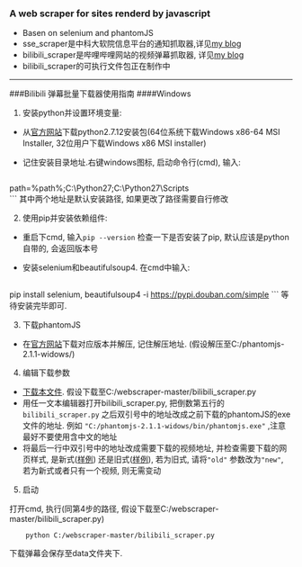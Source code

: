 ### A web scraper for sites renderd by javascript

 - Basen on selenium and phantomJS
 - sse_scraper是中科大软院信息平台的通知抓取器,详见[my blog](xxuan.me/2016-07-16-webscraper.html)
 - bilibili_scraper是哔哩哔哩网站的视频弹幕抓取器, 详见[my blog](http://xxuan.me/2016-07-17-bilibili-scraper.html)
 - bilibili_scraper的可执行文件包正在制作中

---

###Bilibili 弹幕批量下载器使用指南
####Windows
1. 安装python并设置环境变量:
 - 从[官方网站](https://www.python.org/downloads/release/python-2712/)下载python2.7.12安装包(64位系统下载Windows x86-64 MSI Installer, 32位用户下载Windows x86 MSI installer)
 - 记住安装目录地址.右键windows图标, 启动命令行(cmd), 输入:

     ```
 path=%path%;C:\Python27;C:\Python27\Scripts\
     ```
 其中两个地址是默认安装路径, 如果更改了路径需要自行修改

2. 使用pip并安装依赖组件:
 - 重启下cmd, 输入`pip --version` 检查一下是否安装了pip, 默认应该是python自带的, 会返回版本号
 - 安装selenium和beautifulsoup4. 在cmd中输入:

     ```
 pip install selenium, beautifulsoup4 -i https://pypi.douban.com/simple
     ```
 等待安装完毕即可.
 
3. 下载phantomJS
 - 在[官方网站](http://phantomjs.org)下载对应版本并解压, 记住解压地址. (假设解压至C:/phantomjs-2.1.1-widows/)

4. 编辑下载参数
 - [下载本文件](https://github.com/shawnau/webscraper/archive/master.zip). 假设下载至C:/webscraper-master/bilibili_scraper.py
 - 用任一文本编辑器打开bilibili_scraper.py, 把倒数第五行的`bilibili_scraper.py` 之后双引号中的地址改成之前下载的phantomJS的exe文件的地址. 例如 `"C:/phantomjs-2.1.1-widows/bin/phantomjs.exe"` ,注意最好不要使用含中文的地址
 - 将最后一行中双引号中的地址改成需要下载的视频地址, 并检查需要下载的网页样式, 是新式([样例](http://www.bilibili.com/video/av5280311/)) 还是旧式([样例](http://www.bilibili.com/video/av5313786/)), 若为旧式, 请将`"old"` 参数改为`"new"`, 若为新式或者只有一个视频, 则无需变动

5. 启动

 打开cmd, 执行(同第4步的路径, 假设下载至C:/webscraper-master/bilibili_scraper.py)
 
 ```
     python C:/webscraper-master/bilibili_scraper.py
 ```
 下载弹幕会保存至data文件夹下.
